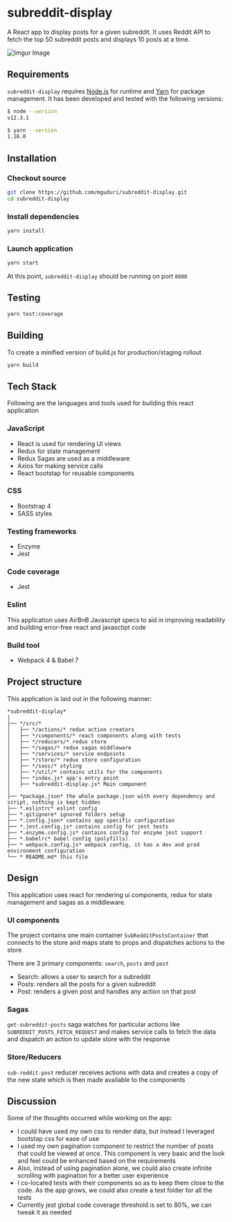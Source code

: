# subreddit-display
A React app to display posts for a given subreddit. It uses Reddit API to fetch the top 50 subreddit posts and displays 10 posts at a time.

![Imgur Image](https://media.giphy.com/media/fdG0bXqpZjXEXSOgRR/giphy.gif)

## Requirements
`subreddit-display` requires [Node.js](http://nodejs.org/) for runtime and [Yarn](https://yarnpkg.com) for package management. It has been developed and tested with the following versions:
```sh
$ node --version
v12.3.1

$ yarn --version
1.16.0
```

## Installation

### Checkout source

```sh
git clone https://github.com/mguduri/subreddit-display.git
cd subreddit-display
```

### Install dependencies

```sh
yarn install
```

### Launch application
```sh
yarn start
```
At this point, `subreddit-display` should be running on port `8080`


## Testing
```sh
yarn test:coverage
```

## Building
To create a minified version of build.js for production/staging rollout

```sh
yarn build
```


## Tech Stack
Following are the languages and tools used for building this react application

### JavaScript
- React is used for rendering UI views
- Redux for state management
- Redux Sagas are used as a middleware
- Axios for making service calls
- React bootstap for reusable components

### CSS
- Bootstrap 4
- SASS styles

### Testing frameworks
- Enzyme
- Jest

### Code coverage
- Jest

### Eslint
This application uses AirBnB Javascript specs to aid in improving readability and building error-free react and javasctipt code

### Build tool
- Webpack 4 & Babel 7

## Project structure

This application is laid out in the following manner:

```
*subreddit-display*
|
├── */src/*
│   ├── */actions/* redux action creators
│   ├── */components/* react components along with tests
│   ├── */reducers/* redux store
│   ├── */sagas/* redux sagas middleware
│   ├── */services/* service endpoints
│   ├── */store/* redux store configuration
│   ├── */sass/* styling
│   ├── */util/* contains utils for the components
│   ├── *index.js* app's entry point
│   ├── *subreddit-display.js* Main component
│       
├── *package.json* the whole package.json with every dependency and script, nothing is kept hidden
├── *.eslintrc* eslint config
├── *.gitignore* ignored folders setup
├── *.config.json* contains app specific configuration
├── *.jest.config.js* contains config for jest tests
├── *.enzyme.config.js* contains config for enzyme jest support
├── *.babelrc* babel config (polyfills)
├── * webpack.config.js* webpack config, it has a dev and prod environment configuration
└── * README.md* this file
```

## Design
This application uses react for rendering ui components, redux for state management and sagas as a middleware.

### UI components
The project contains one main container `SubRedditPostsContainer` that connects to the store and maps state to props and dispatches actions to the store

There are 3 primary components: `search`, `posts` and `post`
- Search: allows a user to search for a subreddit
- Posts: renders all the posts for a given subreddit
- Post: renders a given post and handles any action on that post

### Sagas
`get-subreddit-posts` saga watches for particular actions like `SUBREDDIT_POSTS_FETCH_REQUEST` and makes service calls to fetch the data and dispatch an action to update store with the response

### Store/Reducers
`sub-reddit-post` reducer receives actions with data and creates a copy of the new state which is then made available to the components

## Discussion
Some of the thoughts occurred while working on the app:
- I could have used my own css to render data, but instead I leveraged bootstap css for ease of use
- I used my own pagination component to restrict the number of posts that could be viewed at once. This component is very basic and the look and feel could be enhanced based on the requirements
- Also, instead of using pagination alone, we could also create infinite scrolling with pagination for a better user experience
- I co-located tests with their components so as to keep them close to the code. As the app grows, we could also create a test folder for all the tests
- Currently jest global code coverage threshold is set to 80%, we can tweak it as needed
